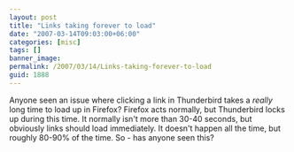 ```yaml
---
layout: post
title: "Links taking forever to load"
date: "2007-03-14T09:03:00+06:00"
categories: [misc]
tags: []
banner_image: 
permalink: /2007/03/14/Links-taking-forever-to-load
guid: 1888
---
```


Anyone seen an issue where clicking a link in Thunderbird takes a <i>really</i> long time to load up in Firefox? Firefox acts normally, but Thunderbird locks up during this time. It normally isn't more than 30-40 seconds, but obviously links should load immediately. It doesn't happen all the time, but roughly 80-90% of the time. So - has anyone seen this?